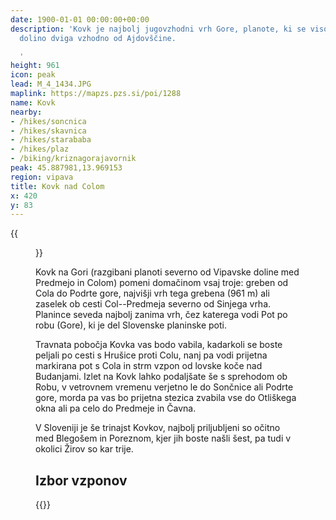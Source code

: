 ```yaml
---
date: 1900-01-01 00:00:00+00:00
description: 'Kovk je najbolj jugovzhodni vrh Gore, planote, ki se visoko nad Vipavsko
  dolino dviga vzhodno od Ajdovščine.

  '
height: 961
icon: peak
lead: M_4_1434.JPG
maplink: https://mapzs.pzs.si/poi/1288
name: Kovk
nearby:
- /hikes/soncnica
- /hikes/skavnica
- /hikes/starababa
- /hikes/plaz
- /biking/kriznagorajavornik
peak: 45.887981,13.969153
region: vipava
title: Kovk nad Colom
x: 420
y: 83
---
```

{{<figure src="M_4_1434.JPG">}}

Kovk na Gori (razgibani planoti severno od Vipavske doline med Predmejo in Colom) pomeni domačinom vsaj troje: greben od Cola do Podrte gore, najvišji vrh tega grebena (961 m) ali zaselek ob cesti Col--Predmeja severno od Sinjega vrha. Planince seveda najbolj zanima vrh, čez katerega vodi Pot po robu (Gore), ki je del Slovenske planinske poti.

Travnata pobočja Kovka vas bodo vabila, kadarkoli se boste peljali po cesti s Hrušice proti Colu, nanj pa vodi prijetna markirana pot s Cola in strm vzpon od lovske koče nad Budanjami. Izlet na Kovk lahko podaljšate še s sprehodom ob Robu, v vetrovnem vremenu verjetno le do Sončnice ali Podrte gore, morda pa vas bo prijetna stezica zvabila vse do Otliškega okna ali pa celo do Predmeje in Čavna.

V Sloveniji je še trinajst Kovkov, najbolj priljubljeni so očitno med Blegošem in Poreznom, kjer jih boste našli šest, pa tudi v okolici Žirov so kar trije.

## Izbor vzponov

{{<multipath-hike-list>}}
